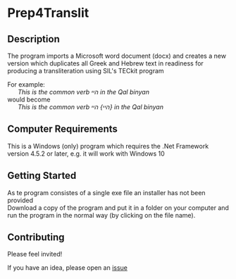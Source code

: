 # Prep4Translit
## Description

The program imports a Microsoft word document (docx) and creates a new version which duplicates all Greek and Hebrew text in readiness for producing a transliteration using SIL's TECkit program

For example:    
*&nbsp;&nbsp;&nbsp;&nbsp;&nbsp;&nbsp;This is the common verb היי in the Qal binyan*       
would become    
*&nbsp;&nbsp;&nbsp;&nbsp;&nbsp;&nbsp;This is the common verb היי} היי} in the Qal binyan*
   
## Computer Requirements

This is a Windows (only) program which requires the .Net Framework version 4.5.2 or later, e.g. it will work with Windows 10

## Getting Started

As te program consistes of a single exe file an installer has not been provided</br>
Download a copy of the program and put it in a folder on your computer and run the program in the normal way (by clicking on the file name).

## Contributing

Please feel invited!

If you have an idea, please open an [issue](http://github.com)
